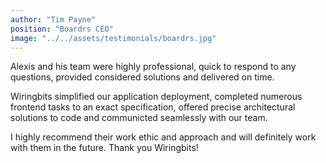 ```yaml
---
author: "Tim Payne"
position: "Boardrs CEO"
image: "../../assets/testimonials/boardrs.jpg"
---
```


Alexis and his team were highly professional, quick to respond to any questions, provided considered solutions and delivered on time.

Wiringbits simplified our application deployment, completed numerous frontend tasks to an exact specification, offered precise architectural solutions to code and communicted seamlessly with our team.

I highly recommend their work ethic and approach and will definitely work with them in the future. Thank you Wiringbits!